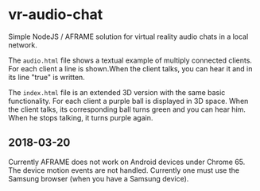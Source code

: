 # vr-audio-chat
Simple NodeJS / AFRAME solution for virtual reality audio chats in a local network.

The ```audio.html``` file shows a textual example of multiply connected clients. For each client a line is shown.When the client talks, you can hear it and in its line "true" is written.

The ```index.html``` file is an extended 3D version with the same basic functionality. For each client a purple ball is displayed in 3D space. When the client talks, its corresponding ball turns green and you can hear him. When he stops talking, it turns purple again.

## 2018-03-20

Currently AFRAME does not work on Android devices under Chrome 65. The device motion events are not handled. Currently one must use the Samsung browser (when you have a Samsung device).
